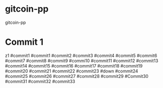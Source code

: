 # gitcoin-pp
gitcoin-pp
# Commit 1
z1
#commit1
#commit1
#commit2
#commit3
#commit4
#commit5
#commit6
#commit7
#commit8
#commit9
#commi10
#commit11
#commit12
#commit13
#commit14
#commit15
#commit16
#commit17
#commit18
#commit19
#commit20
#commit21
#commit22
#commit23
#down
#commit24
#commit25
#commit26
#commit27
#commit28
#commit29
#Commit30
#commit31
#commit32
#commit33
